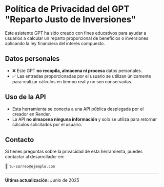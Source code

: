 # Política de Privacidad del GPT "Reparto Justo de Inversiones"

Este asistente GPT ha sido creado con fines educativos para ayudar a usuarios a calcular un reparto proporcional de beneficios o inversiones aplicando la ley financiera del interés compuesto.

## Datos personales

- ❌ Este GPT **no recopila, almacena ni procesa** datos personales.
- ✅ Las entradas proporcionadas por el usuario se utilizan únicamente para realizar cálculos en tiempo real y no son conservadas.

## Uso de la API

- Esta herramienta se conecta a una API pública desplegada por el creador en Render.
- La API **no almacena ninguna información** y solo se utiliza para retornar cálculos solicitados por el usuario.

## Contacto

Si tienes preguntas sobre la privacidad de esta herramienta, puedes contactar al desarrollador en:

📧 `tu-correo@ejemplo.com`

---

**Última actualización:** Junio de 2025

